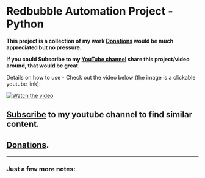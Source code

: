 # Redbubble Automation Project - Python

**This project is a collection of my work [Donations](https://www.paypal.com/donate?hosted_button_id=WAJRVR3TBB4FN) would be much appreciated but no pressure.**

**If you could Subscribe to my [YouTube channel](https://www.youtube.com/channel/UCsQqV_wq5yPrw5YIpvwmjvQ) share this project/video around, that would be great.**

Details on how to use -  Check out the video below (the image is a clickable youtube link):

[![Watch the video](https://img.youtube.com/vi/temp/0.jpg)](https://www.youtube.com/watch?v=temp)

## [Subscribe](https://www.youtube.com/channel/UCsQqV_wq5yPrw5YIpvwmjvQ) to my youtube channel to find similar content.
## [Donations](https://www.paypal.com/donate?hosted_button_id=WAJRVR3TBB4FN).

------------------------

### Just a few more notes:

